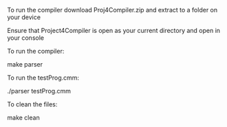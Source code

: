 To run the compiler download Proj4Compiler.zip and extract to a folder on your device

Ensure that Project4Compiler is open as your current directory and open in your console

To run the compiler:

make parser

To run the testProg.cmm:

./parser testProg.cmm

To clean the files:

make clean
